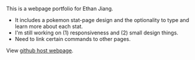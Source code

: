 This is a webpage portfolio for Ethan Jiang. 
- It includes a pokemon stat-page design and the optionality to type and learn more about each stat.
- I'm still working on (1) responsiveness and (2) small design things.
- Need to link certain commands to other pages.

View [github host webpage](https://jeseniapar.github.io/term-web.github.io/).

